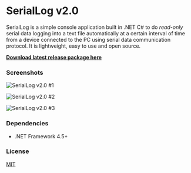 # SerialLog v2.0

SerialLog is a simple console application built in .NET C# to do _read-only_ serial data logging into a text file automatically at a certain interval of time from a device connected to the PC using serial data communication protocol. It is lightweight, easy to use and open source.

[**Download latest release package here**](https://github.com/heiswayi/SerialLog/releases)

### Screenshots

![SerialLog v2.0 #1](http://i.imgur.com/8PLBzkp.png)

![SerialLog v2.0 #2](http://i.imgur.com/FUsfzvK.png)

![SerialLog v2.0 #3](http://i.imgur.com/TeZVLF3.png)


### Dependencies

- .NET Framework 4.5+

### License

[MIT](LICENSE.md)
